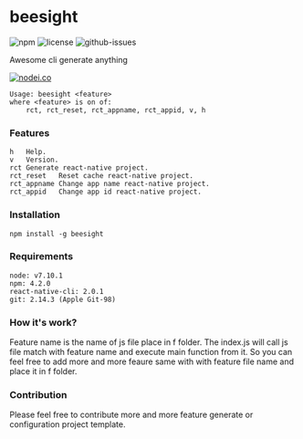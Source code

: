 # beesight

![npm](https://img.shields.io/npm/v/beesight.svg) ![license](https://img.shields.io/npm/l/beesight.svg) ![github-issues](https://img.shields.io/github/issues/beesightsoft/beesight.svg)

Awesome cli generate anything

[![nodei.co](https://nodei.co/npm/beesight.png?downloads=true&downloadRank=true&stars=true)](https://www.npmjs.com/package/beesight)

```
Usage: beesight <feature>
where <feature> is on of:
	rct, rct_reset, rct_appname, rct_appid, v, h

```

### Features

```
h   Help.
v   Version.
rct Generate react-native project.
rct_reset   Reset cache react-native project.
rct_appname Change app name react-native project.
rct_appid   Change app id react-native project.
```

### Installation
`npm install -g beesight`

### Requirements
```
node: v7.10.1
npm: 4.2.0
react-native-cli: 2.0.1
git: 2.14.3 (Apple Git-98)
```

### How it's work?

Feature name is the name of js file place in f folder. The index.js will call js file match with feature name and execute main function from it. So you can feel free to add more and more feaure same with with feature file name and place it in f folder.

### Contribution

Please feel free to contribute more and more feature generate or configuration project template.